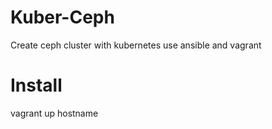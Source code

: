 # Kuber-Ceph
Create ceph cluster with kubernetes use ansible and vagrant

# Install
vagrant up hostname 
